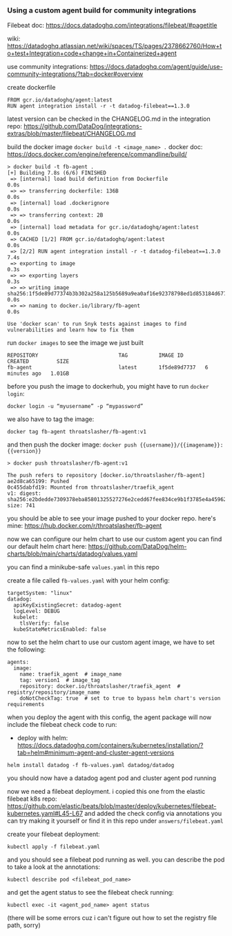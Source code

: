 ### Using a custom agent build for community integrations

Filebeat doc: https://docs.datadoghq.com/integrations/filebeat/#pagetitle

wiki: https://datadoghq.atlassian.net/wiki/spaces/TS/pages/2378662760/How+to+test+Integration+code+change+in+Containerized+agent 

use community integrations: https://docs.datadoghq.com/agent/guide/use-community-integrations/?tab=docker#overview 

create dockerfile
```
FROM gcr.io/datadoghq/agent:latest
RUN agent integration install -r -t datadog-filebeat==1.3.0
```

latest version can be checked in the CHANGELOG.md in the integration repo: https://github.com/DataDog/integrations-extras/blob/master/filebeat/CHANGELOG.md 

build the docker image
`docker build -t <image_name> .`
docker doc: https://docs.docker.com/engine/reference/commandline/build/ 
```
> docker build -t fb-agent .
[+] Building 7.8s (6/6) FINISHED
 => [internal] load build definition from Dockerfile                                                0.0s
 => => transferring dockerfile: 136B                                                                0.0s
 => [internal] load .dockerignore                                                                   0.0s
 => => transferring context: 2B                                                                     0.0s
 => [internal] load metadata for gcr.io/datadoghq/agent:latest                                      0.0s
 => CACHED [1/2] FROM gcr.io/datadoghq/agent:latest                                                 0.0s
 => [2/2] RUN agent integration install -r -t datadog-filebeat==1.3.0                               7.4s
 => exporting to image                                                                              0.3s
 => => exporting layers                                                                             0.3s
 => => writing image sha256:1f5de89d77374b3b302a258a125b5689a9ea0af16e92378798ed1d853184d677        0.0s
 => => naming to docker.io/library/fb-agent                                                         0.0s

Use 'docker scan' to run Snyk tests against images to find vulnerabilities and learn how to fix them
```

run `docker images` to see the image we just built
```
REPOSITORY                          TAG          IMAGE ID       CREATED         SIZE
fb-agent                            latest       1f5de89d7737   6 minutes ago   1.01GB
```

before you push the image to dockerhub, you might have to run `docker login`:
```
docker login -u “myusername” -p “mypassword”
```

we also have to tag the image:
```
docker tag fb-agent throatslasher/fb-agent:v1
```

and then push the docker image: `docker push {{username}}/{{imagename}}:{{version}}`
```
> docker push throatslasher/fb-agent:v1

The push refers to repository [docker.io/throatslasher/fb-agent]
ae2d8ca65199: Pushed
0c455dabfd19: Mounted from throatslasher/traefik_agent
v1: digest: sha256:e2bdedde7309378eba85801325527276e2cedd67fee834ce9b1f3785e4a45962 size: 741
```

you should be able to see your image pushed to your docker repo. here's mine: https://hub.docker.com/r/throatslasher/fb-agent 

now we can configure our helm chart to use our custom agent
you can find our default helm chart here: https://github.com/DataDog/helm-charts/blob/main/charts/datadog/values.yaml

you can find a minikube-safe `values.yaml` in this repo

create a file called `fb-values.yaml` with your helm config:
```
targetSystem: "linux"
datadog:
  apiKeyExistingSecret: datadog-agent
  logLevel: DEBUG
  kubelet:
    tlsVerify: false
  kubeStateMetricsEnabled: false
```

now to set the helm chart to use our custom agent image, we have to set the following:
```
agents:
  image: 
    name: traefik_agent  # image_name
    tag: version1  # image_tag
    repository: docker.io/throatslasher/traefik_agent  # registry/repository/image_name
    doNotCheckTag: true  # set to true to bypass helm chart's version requirements
```

when you deploy the agent with this config, the agent package will now include the filebeat check code to run:
- deploy with helm: https://docs.datadoghq.com/containers/kubernetes/installation/?tab=helm#minimum-agent-and-cluster-agent-versions
```
helm install datadog -f fb-values.yaml datadog/datadog
```

you should now have a datadog agent pod and cluster agent pod running

now we need a filebeat deployment. i copied this one from the elastic filebeat k8s repo: https://github.com/elastic/beats/blob/master/deploy/kubernetes/filebeat-kubernetes.yaml#L45-L67
and added the check config via annotations
you can try making it yourself or find it in this repo under `answers/filebeat.yaml`

create your filebeat deployment:
```
kubectl apply -f filebeat.yaml
```

and you should see a filebeat pod running as well. you can describe the pod to take a look at the annotations:
```
kubectl describe pod <filebeat_pod_name>
```
and get the agent status to see the filebeat check running:
```
kubectl exec -it <agent_pod_name> agent status
```

(there will be some errors cuz i can't figure out how to set the registry file path, sorry)